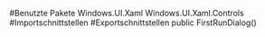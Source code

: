 #Benutzte Pakete
Windows.UI.Xaml
Windows.UI.Xaml.Controls
#Importschnittstellen
#Exportschnittstellen
public FirstRunDialog()
